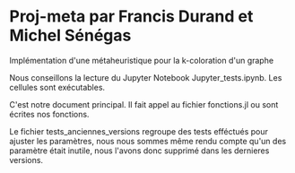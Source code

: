 # Proj-meta par Francis Durand et Michel Sénégas
Implémentation d'une métaheuristique pour la k-coloration d'un graphe

Nous conseillons la lecture du Jupyter Notebook Jupyter_tests.ipynb. Les cellules sont exécutables.

C'est notre document principal. Il fait appel au fichier fonctions.jl ou sont écrites nos fonctions. 

Le fichier tests_anciennes_versions regroupe des tests efféctués pour ajuster les paramètres, nous nous sommes même rendu compte qu'un des paramètre était inutile, nous l'avons donc supprimé dans les dernieres versions.